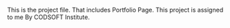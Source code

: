This is the project file. That includes Portfolio Page. This project is assigned to me By CODSOFT Institute.
